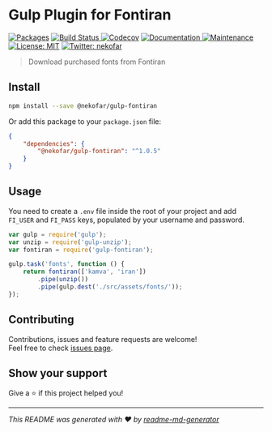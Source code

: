 # Gulp Plugin for Fontiran 

[![Packages](https://img.shields.io/badge/version-1.0.5-blue.svg?cacheSeconds=2592000)][1]
[![Build Status](https://travis-ci.com/nekofar/gulp-fontiran.svg?branch=master) ][2]
[![Codecov](https://img.shields.io/codecov/c/gh/nekofar/gulp-fontiran.svg)][7]
[![Documentation](https://img.shields.io/badge/documentation-yes-brightgreen.svg) ][3]
[![Maintenance](https://img.shields.io/badge/Maintained%3F-yes-green.svg) ][4]
[![License: MIT](https://img.shields.io/badge/License-MIT-yellow.svg)][5]
[![Twitter: nekofar](https://img.shields.io/twitter/follow/nekofar.svg?style=flat)][6]

> Download purchased fonts from Fontiran

## Install

```sh
npm install --save @nekofar/gulp-fontiran
```

Or add this package to your `package.json` file:

```json
{
    "dependencies": {
        "@nekofar/gulp-fontiran": "^1.0.5"
    }
}
```

## Usage

You need to create a `.env` file inside the root of your project and add `FI_USER` and `FI_PASS` keys, populated by your username and password.

```js
var gulp = require('gulp');
var unzip = require('gulp-unzip');
var fontiran = require('gulp-fontiran');

gulp.task('fonts', function () {
    return fontiran(['kamva', 'iran'])
        .pipe(unzip())
        .pipe(gulp.dest('./src/assets/fonts/'));
});
```

## Contributing

Contributions, issues and feature requests are welcome!<br />Feel free to check [issues page](https://github.com/nekofar/gulp-fontiran/issues).

## Show your support

Give a ⭐️ if this project helped you!

***
_This README was generated with ❤️ by [readme-md-generator](https://github.com/kefranabg/readme-md-generator)_

[1]: https://www.npmjs.com/package/@nekofar/gulp-fontiran
[2]: https://travis-ci.com/nekofar/gulp-fontiran
[3]: https://github.com/nekofar/gulp-fontiran#readme
[4]: https://github.com/nekofar/gulp-fontiran/graphs/commit-activity
[5]: https://github.com/nekofar/gulp-fontiran/blob/master/LICENSE
[6]: http://twitter.com/nekofar
[7]: https://codecov.io/gh/nekofar/gulp-fontiran

